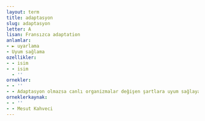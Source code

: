 ```yaml
---
layout: term
title: adaptasyon
slug: adaptasyon
letter: A
lisan: Fransızca adaptation
anlamlar:
- ► uyarlama
- Uyum sağlama
ozellikler:
- - isim
- - isim
  - ''
ornekler:
- - ''
- - Adaptasyon olmazsa canlı organizmalar değişen şartlara uyum sağlayamaz.
orneklerkaynak:
- - ''
- - Mesut Kahveci
---
```

